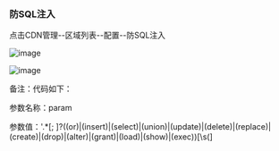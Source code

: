 ### 防SQL注入

点击CDN管理--区域列表--配置--防SQL注入

![image](https://user-images.githubusercontent.com/90588289/135242583-4a99ed36-7127-41fc-a9e0-e60b8d3a581b.png)

![image](https://user-images.githubusercontent.com/90588289/133735783-76c31b06-be24-42db-a41f-52c23df07958.png)

备注：代码如下：

参数名称：param

参数值：'.*[; ]?((or)|(insert)|(select)|(union)|(update)|(delete)|(replace)|(create)|(drop)|(alter)|(grant)|(load)|(show)|(exec))[\s(]
